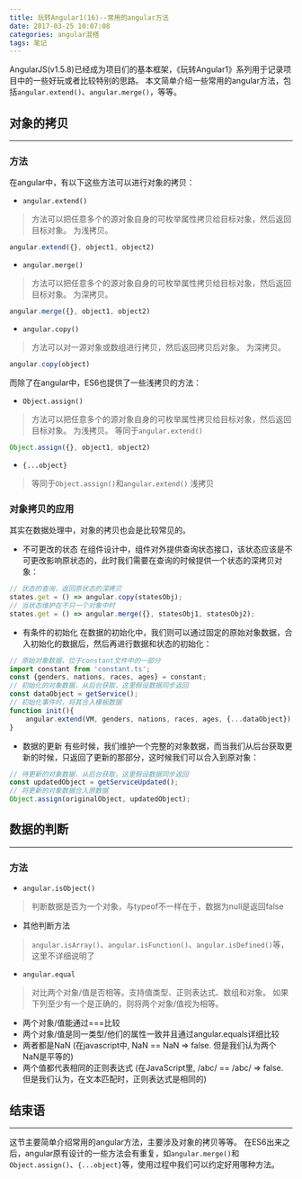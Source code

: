 ```yaml
---
title: 玩转Angular1(16)--常用的angular方法
date: 2017-03-25 10:07:08
categories: angular混搭
tags: 笔记
---
```

AngularJS(v1.5.8)已经成为项目们的基本框架，《玩转Angular1》系列用于记录项目中的一些好玩或者比较特别的思路。
本文简单介绍一些常用的angular方法，包括`angular.extend()`、`angular.merge()`，等等。
<!--more-->
## 对象的拷贝
-----
### 方法
在angular中，有以下这些方法可以进行对象的拷贝：

- `angular.extend()`
> 方法可以把任意多个的源对象自身的可枚举属性拷贝给目标对象，然后返回目标对象。
> 为浅拷贝。

``` javascript
angular.extend({}, object1, object2)
```

- `angular.merge()`
> 方法可以把任意多个的源对象自身的可枚举属性拷贝给目标对象，然后返回目标对象。
> 为深拷贝。

``` javascript
angular.merge({}, object1, object2)
```

- `angular.copy()`
> 方法可以对一源对象或数组进行拷贝，然后返回拷贝后对象。
> 为深拷贝。

``` javascript
angular.copy(object)
```

而除了在angular中，ES6也提供了一些浅拷贝的方法：

- `Object.assign()`
> 方法可以把任意多个的源对象自身的可枚举属性拷贝给目标对象，然后返回目标对象。
> 为浅拷贝。
> 等同于`angular.extend()`

``` javascript
Object.assign({}, object1, object2)
```

- `{...object}`
> 等同于`Object.assign()`和`angular.extend()`
> 浅拷贝

### 对象拷贝的应用
其实在数据处理中，对象的拷贝也会是比较常见的。

- 不可更改的状态
在组件设计中，组件对外提供查询状态接口，该状态应该是不可更改影响原状态的，此时我们需要在查询的时候提供一个状态的深拷贝对象：

``` javascript
// 状态的查询，返回原状态的深拷贝
states.get = () => angular.copy(statesObj);
// 当状态维护在不只一个对象中时
states.get = () => angular.merge({}, statesObj1, statesObj2);
```

- 有条件的初始化
在数据的初始化中，我们则可以通过固定的原始对象数据，合入初始化的数据后，然后再进行数据和状态的初始化：

``` javascript
// 原始对象数据，位于constant文件中的一部分
import constant from 'constant.ts';
const {genders, nations, races, ages} = constant;
// 初始化的对象数据，从后台获取，这里假设数据同步返回
const dataObject = getService();
// 初始化事件时，将其合入模板数据
function init(){
    angular.extend(VM, genders, nations, races, ages, {...dataObject});
}
```

- 数据的更新
有些时候，我们维护一个完整的对象数据，而当我们从后台获取更新的时候，只返回了更新的那部分，这时候我们可以合入到原对象：

``` javascript
// 待更新的对象数据，从后台获取，这里假设数据同步返回
const updatedObject = getServiceUpdated();
// 将更新的对象数据合入原数据
Object.assign(originalObject, updatedObject);
```

## 数据的判断
---
### 方法
- `angular.isObject()`
> 判断数据是否为一个对象，与typeof不一样在于，数据为null是返回false

- 其他判断方法
> `angular.isArray()`、`angular.isFunction()`、`angular.isDefined()`等，这里不详细说明了

- `angular.equal`
> 对比两个对象/值是否相等。支持值类型、正则表达式、数组和对象。
如果下列至少有一个是正确的，则将两个对象/值视为相等。
  - 两个对象/值能通过===比较
  - 两个对象/值是同一类型/他们的属性一致并且通过angular.equals详细比较
  - 两者都是NaN (在javascript中, NaN == NaN => false. 但是我们认为两个NaN是平等的)
  - 两个值都代表相同的正则表达式 (在JavaScript里, /abc/ == /abc/ => false. 但是我们认为，在文本匹配时，正则表达式是相同的)


## 结束语
---
这节主要简单介绍常用的angular方法，主要涉及对象的拷贝等等。
在ES6出来之后，angular原有设计的一些方法会有重复，如`angular.merge()`和`Object.assign()`、`{...object}`等，使用过程中我们可以约定好用哪种方法。
